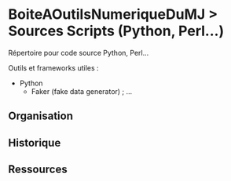 # BoiteAOutilsNumeriqueDuMJ > Sources Scripts (Python, Perl...)

Répertoire pour code source Python, Perl... 

Outils et frameworks utiles : 
  * Python
    - Faker (fake data generator) ; ... 

## Organisation 



## Historique



## Ressources


